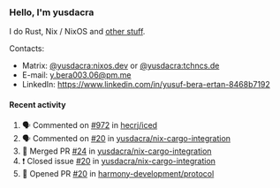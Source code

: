 ### Hello, I'm yusdacra

I do Rust, Nix / NixOS and [other stuff](https://yusdacra.gitlab.io/about).

Contacts:
- Matrix: [@yusdacra:nixos.dev](https://matrix.to/#/@yusdacra:nixos.dev) or [@yusdacra:tchncs.de](https://matrix.to/#/@yusdacra:tchncs.de)
- E-mail: y.bera003.06@pm.me
- LinkedIn: https://www.linkedin.com/in/yusuf-bera-ertan-8468b7192

#### Recent activity

<!--START_SECTION:activity-->
1. 🗣 Commented on [#972](https://github.com/hecrj/iced/issues/972) in [hecrj/iced](https://github.com/hecrj/iced)
2. 🗣 Commented on [#20](https://github.com/yusdacra/nix-cargo-integration/issues/20) in [yusdacra/nix-cargo-integration](https://github.com/yusdacra/nix-cargo-integration)
3. 🎉 Merged PR [#24](https://github.com/yusdacra/nix-cargo-integration/pull/24) in [yusdacra/nix-cargo-integration](https://github.com/yusdacra/nix-cargo-integration)
4. ❗️ Closed issue [#20](https://github.com/yusdacra/nix-cargo-integration/issues/20) in [yusdacra/nix-cargo-integration](https://github.com/yusdacra/nix-cargo-integration)
5. 💪 Opened PR [#20](https://github.com/harmony-development/protocol/pull/20) in [harmony-development/protocol](https://github.com/harmony-development/protocol)
<!--END_SECTION:activity-->
